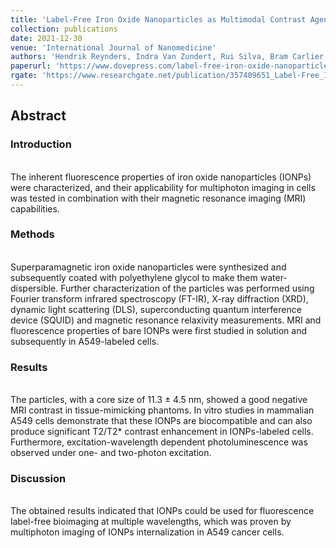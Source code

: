 ```yaml
---
title: 'Label-Free Iron Oxide Nanoparticles as Multimodal Contrast Agents in Cells Using Multi-Photon and Magnetic Resonance Imaging'
collection: publications
date: 2021-12-30
venue: 'International Journal of Nanomedicine'
authors: 'Hendrik Reynders, Indra Van Zundert, Rui Silva, Bram Carlier, Olivier Deschaume, Carmen Bartic, Susana Rocha, Sergey Basov, Margriet J Van Bael, Uwe Himmelreich, Thierry Verbiest, Ana Zamora'
paperurl: 'https://www.dovepress.com/label-free-iron-oxide-nanoparticles-as-multimodal-contrast-agents-in-c-peer-reviewed-fulltext-article-IJN'
rgate: 'https://www.researchgate.net/publication/357409651_Label-Free_Iron_Oxide_Nanoparticles_as_Multimodal_Contrast_Agents_in_Cells_Using_Multi-Photon_and_Magnetic_Resonance_Imaging'
---
```


<h2> Abstract </h2>
<p align= "justify">
<h3>Introduction</h3><br>
The inherent fluorescence properties of iron oxide nanoparticles (IONPs) were characterized, and their applicability for multiphoton imaging in cells was tested in combination with their magnetic resonance imaging (MRI) capabilities.<br>

<h3>Methods</h3><br>
Superparamagnetic iron oxide nanoparticles were synthesized and subsequently coated with polyethylene glycol to make them water-dispersible. Further characterization of the particles was performed using Fourier transform infrared spectroscopy (FT-IR), X-ray diffraction (XRD), dynamic light scattering (DLS), superconducting quantum interference device (SQUID) and magnetic resonance relaxivity measurements. MRI and fluorescence properties of bare IONPs were first studied in solution and subsequently in A549-labeled cells.<br>

<h3>Results</h3><br>
The particles, with a core size of 11.3 ± 4.5 nm, showed a good negative MRI contrast in tissue-mimicking phantoms. In vitro studies in mammalian A549 cells demonstrate that these IONPs are biocompatible and can also produce significant T2/T2* contrast enhancement in IONPs-labeled cells. Furthermore, excitation-wavelength dependent photoluminescence was observed under one- and two-photon excitation.<br>

<h3>Discussion</h3><br>
The obtained results indicated that IONPs could be used for fluorescence label-free bioimaging at multiple wavelengths, which was proven by multiphoton imaging of IONPs internalization in A549 cancer cells.<br>
